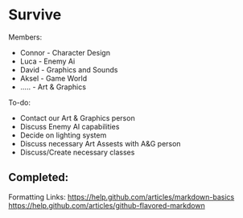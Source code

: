 Survive
=======

Members:
- Connor - Character Design
- Luca  - Enemy Ai
- David - Graphics and Sounds
- Aksel - Game World
- ..... - Art & Graphics

To-do:
- Contact our Art & Graphics person
- Discuss Enemy AI capabilities
- Decide on lighting system
- Discuss necessary Art Assests with A&G person
- Discuss/Create necessary classes

Completed:
-


Formatting Links:
https://help.github.com/articles/markdown-basics
https://help.github.com/articles/github-flavored-markdown
